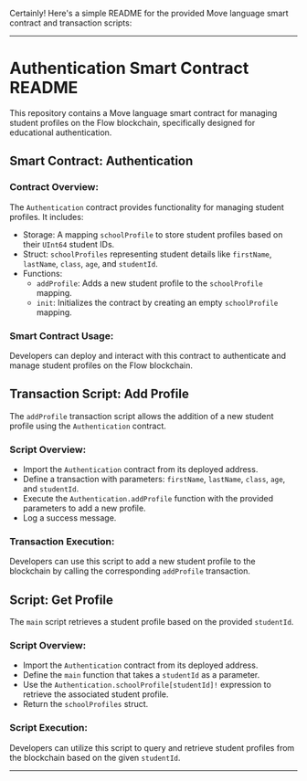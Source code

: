 Certainly! Here's a simple README for the provided Move language smart contract and transaction scripts:

---

# Authentication Smart Contract README

This repository contains a Move language smart contract for managing student profiles on the Flow blockchain, specifically designed for educational authentication.

## Smart Contract: Authentication

### Contract Overview:

The `Authentication` contract provides functionality for managing student profiles. It includes:

- Storage: A mapping `schoolProfile` to store student profiles based on their `UInt64` student IDs.
- Struct: `schoolProfiles` representing student details like `firstName`, `lastName`, `class`, `age`, and `studentId`.
- Functions:
  - `addProfile`: Adds a new student profile to the `schoolProfile` mapping.
  - `init`: Initializes the contract by creating an empty `schoolProfile` mapping.

### Smart Contract Usage:

Developers can deploy and interact with this contract to authenticate and manage student profiles on the Flow blockchain.

## Transaction Script: Add Profile

The `addProfile` transaction script allows the addition of a new student profile using the `Authentication` contract.

### Script Overview:

- Import the `Authentication` contract from its deployed address.
- Define a transaction with parameters: `firstName`, `lastName`, `class`, `age`, and `studentId`.
- Execute the `Authentication.addProfile` function with the provided parameters to add a new profile.
- Log a success message.

### Transaction Execution:

Developers can use this script to add a new student profile to the blockchain by calling the corresponding `addProfile` transaction.

## Script: Get Profile

The `main` script retrieves a student profile based on the provided `studentId`.

### Script Overview:

- Import the `Authentication` contract from its deployed address.
- Define the `main` function that takes a `studentId` as a parameter.
- Use the `Authentication.schoolProfile[studentId]!` expression to retrieve the associated student profile.
- Return the `schoolProfiles` struct.

### Script Execution:

Developers can utilize this script to query and retrieve student profiles from the blockchain based on the given `studentId`.

---

